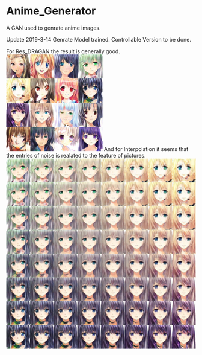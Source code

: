 # Anime_Generator
A GAN used to genrate anime images.

Update 2019-3-14
Genrate Model trained. Controllable Version to be done.

For Res_DRAGAN the result is generally good.
![image](https://github.com/WenjieLuo2333/Anime_Generator/blob/master/Res_DRAGAN/Predict_2.png)
And for Interpolation it seems that the entries of noise is realated to the feature of pictures.
![image](https://github.com/WenjieLuo2333/Anime_Generator/blob/master/Res_DRAGAN/inter_2.png)
